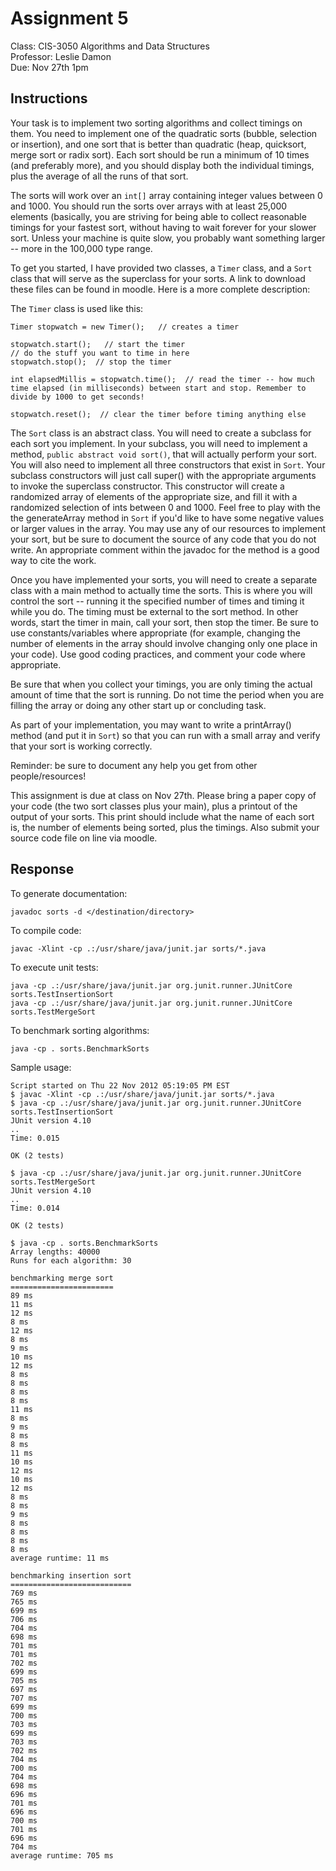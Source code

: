 Assignment 5
============

Class: CIS-3050 Algorithms and Data Structures  
Professor: Leslie Damon  
Due: Nov 27th 1pm  

Instructions
------------

Your task is to implement two sorting algorithms and collect timings on them.
You need to implement one of the quadratic sorts (bubble, selection or
insertion), and one sort that is better than quadratic (heap, quicksort, merge
sort or radix sort). Each sort should be run a minimum of 10 times (and
preferably more), and you should display both the individual timings, plus the
average of all the runs of that sort.

The sorts will work over an `int[]` array containing integer values between 0
and 1000. You should run the sorts over arrays with at least 25,000 elements
(basically, you are striving for being able to collect reasonable timings for
your fastest sort, without having to wait forever for your slower sort. Unless
your machine is quite slow, you probably want something larger -- more in the
100,000 type range. 

To get you started, I have provided two classes, a `Timer` class, and a `Sort`
class that will serve as the superclass for your sorts. A link to download these
files can be found in moodle. Here is a more complete description:

The `Timer` class is used like this:

    Timer stopwatch = new Timer();   // creates a timer

    stopwatch.start();   // start the timer
    // do the stuff you want to time in here
    stopwatch.stop();  // stop the timer

    int elapsedMillis = stopwatch.time();  // read the timer -- how much
    time elapsed (in milliseconds) between start and stop. Remember to
    divide by 1000 to get seconds!

    stopwatch.reset();  // clear the timer before timing anything else

The `Sort` class is an abstract class. You will need to create a subclass
for each sort you implement. In your subclass, you will need to
implement a method, `public abstract void sort()`, that will actually perform
your sort. You will also need to implement all three constructors that exist in
`Sort`. Your subclass constructors will just call super() with the appropriate
arguments to invoke the superclass constructor.  This constructor will create a
randomized array of elements of the appropriate size, and fill it with a
randomized selection of ints between 0 and 1000. Feel free to play with the the
generateArray method in `Sort` if you'd like to have some negative values or
larger values in the array. You may use any of our resources to implement your
sort, but be sure to document the source of any code that you do not write. An
appropriate comment within the javadoc for the method is a good way to cite the
work.

Once you have implemented your sorts, you will need to create a separate class
with a main method to actually time the sorts. This is where you will control
the sort -- running it the specified number of times and timing it while you do.
The timing must be external to the sort method. In other words, start the timer
in main, call your sort, then stop the timer. Be sure to use constants/variables
where appropriate (for example, changing the number of elements in the array
should involve changing only one place in your code). Use good coding practices,
and comment your code where appropriate.

Be sure that when you collect your timings, you are only timing the actual
amount of time that the sort is running. Do not time the period when you are
filling the array or doing any other start up or concluding task.

As part of your implementation, you may want to write a printArray() method (and
put it in `Sort`) so that you can run with a small array and verify that your
sort is working correctly.

Reminder: be sure to document any help you get from other people/resources!

This assignment is due at class on Nov 27th. Please bring a paper copy of your
code (the two sort classes plus your main), plus a printout of the output of
your sorts. This print should include what the name of each sort is, the number
of elements being sorted, plus the timings. Also submit your source code file on
line via moodle. 

Response
--------

To generate documentation:

    javadoc sorts -d </destination/directory>

To compile code:

    javac -Xlint -cp .:/usr/share/java/junit.jar sorts/*.java

To execute unit tests:

    java -cp .:/usr/share/java/junit.jar org.junit.runner.JUnitCore sorts.TestInsertionSort
    java -cp .:/usr/share/java/junit.jar org.junit.runner.JUnitCore sorts.TestMergeSort

To benchmark sorting algorithms:

    java -cp . sorts.BenchmarkSorts

Sample usage:

    Script started on Thu 22 Nov 2012 05:19:05 PM EST
    $ javac -Xlint -cp .:/usr/share/java/junit.jar sorts/*.java
    $ java -cp .:/usr/share/java/junit.jar org.junit.runner.JUnitCore sorts.TestInsertionSort
    JUnit version 4.10
    ..
    Time: 0.015

    OK (2 tests)

    $ java -cp .:/usr/share/java/junit.jar org.junit.runner.JUnitCore sorts.TestMergeSort
    JUnit version 4.10
    ..
    Time: 0.014

    OK (2 tests)

    $ java -cp . sorts.BenchmarkSorts
    Array lengths: 40000
    Runs for each algorithm: 30

    benchmarking merge sort
    =======================
    89 ms
    11 ms
    12 ms
    8 ms
    12 ms
    8 ms
    9 ms
    10 ms
    12 ms
    8 ms
    8 ms
    8 ms
    8 ms
    11 ms
    8 ms
    9 ms
    8 ms
    8 ms
    11 ms
    10 ms
    12 ms
    10 ms
    12 ms
    8 ms
    8 ms
    9 ms
    8 ms
    8 ms
    8 ms
    8 ms
    average runtime: 11 ms

    benchmarking insertion sort
    ===========================
    769 ms
    765 ms
    699 ms
    706 ms
    704 ms
    698 ms
    701 ms
    701 ms
    702 ms
    699 ms
    705 ms
    697 ms
    707 ms
    699 ms
    700 ms
    703 ms
    699 ms
    703 ms
    702 ms
    704 ms
    700 ms
    704 ms
    698 ms
    696 ms
    701 ms
    696 ms
    700 ms
    701 ms
    696 ms
    704 ms
    average runtime: 705 ms
